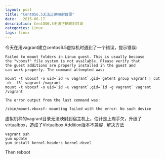 ```yaml
---
layout: post
title: "CentOS6.5无法正确映射目录"
date:   2015-06-17
description: CentOS6.5无法正确映射目录
categories: Linux
tags: linux
---
```



今天在用vagrant建立centos6.5虚拟机时遇到了一个错误，提示错误:

```
Failed to mount folders in Linux guest. This is usually because
the "vboxsf" file system is not available. Please verify that
the guest additions are properly installed in the guest and
can work properly. The command attempted was:

mount -t vboxsf -o uid=`id -u vagrant`,gid=`getent group vagrant | cut -d: -f3` vagrant /vagrant
mount -t vboxsf -o uid=`id -u vagrant`,gid=`id -g vagrant` vagrant /vagrant

The error output from the last command was:

/sbin/mount.vboxsf: mounting failed with the error: No such device
```

虚拟机种的vagrant目录无法映射到宿主机上，估计是上周手欠，升级了virtualbox，造成了Virtualbox Addition版本不兼容 .
解决方法

```
vagrant ssh
yum update
yum install kernel-headers kernel-devel
```

Then reboot
